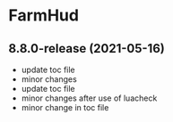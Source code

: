 # FarmHud

## 8.8.0-release (2021-05-16)
 

- update toc file  
- minor changes  
- update toc file  
- minor changes after use of luacheck  
- minor change in toc file  
